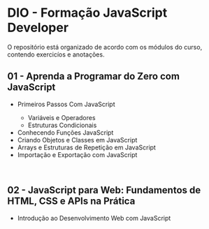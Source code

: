 # DIO - Formação JavaScript Developer

O repositório está organizado de acordo com os módulos do curso, contendo exercicíos e anotações.

<h2>01 - Aprenda a Programar do Zero com JavaScript</h2>
    <ul>
        <li>Primeiros Passos Com JavaScript</li>
        <ul>
            <li>Variáveis e Operadores</li>
            <li>Estruturas Condicionais</li>
        </ul>
        <li>Conhecendo Funções JavaScript</li>
        <li>Criando Objetos e Classes em JavaScript</li>
        <li>Arrays e Estruturas de Repetição em JavaScript</li>
        <li>Importação e Exportação com JavaScript</li>
    </ul>
<br>
<h2>02 - JavaScript para Web: Fundamentos de HTML, CSS e APIs na Prática</h2>
    <ul>
        <li>Introdução ao Desenvolvimento Web com JavaScript</li>   
    </ul>